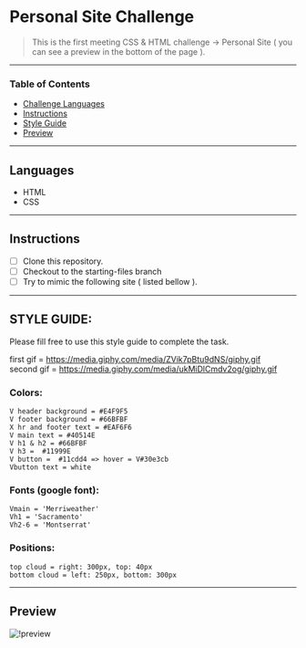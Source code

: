 
# Personal Site Challenge

> This is the first meeting CSS & HTML challenge -> Personal Site ( you can see a preview in the bottom of the page ).

---

### Table of Contents

- [Challenge Languages](#Languages)
- [Instructions](#Instructions)
- [Style Guide](#Style-Guide)
- [Preview](#Preview)

---

## Languages

* HTML
* CSS

---

## Instructions

- [ ] Clone this repository.
- [ ] Checkout to the starting-files branch
- [ ] Try to mimic the following site ( listed bellow ).

---

## STYLE GUIDE: 

Please fill free to use this style guide to complete the task.

first gif = https://media.giphy.com/media/ZVik7pBtu9dNS/giphy.gif
<br />
second gif = https://media.giphy.com/media/ukMiDlCmdv2og/giphy.gif 

### Colors: 
    V header background = #E4F9F5
    V footer background = #66BFBF
    X hr and footer text = #EAF6F6
    V main text = #40514E
    V h1 & h2 = #66BFBF
    V h3 =  #11999E
    V button =  #11cdd4 => hover = V#30e3cb
    Vbutton text = white

### Fonts (google font):
    Vmain = 'Merriweather'
    Vh1 = 'Sacramento'
    Vh2-6 = 'Montserrat'

### Positions: 
    top cloud = right: 300px, top: 40px
    bottom cloud = left: 250px, bottom: 300px

---

## Preview

![!preview](./asset/Design-preview.png)

